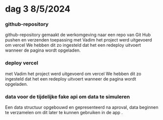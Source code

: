 # dag 3 8/5/2024

### github-repository

github-repository gemaakt de werkomgeving naar een repo van Git Hub pushen en verzenden toepassing met Vadim het project werd uitgevoerd om vercel We hebben dit zo ingesteld dat het een redeploy uitvoert wanneer de pagina wordt opgeladen.

### deploy vercel&#x20;

met Vadim het project werd uitgevoerd om vercel We hebben dit zo ingesteld dat het een redeploy uitvoert wanneer de pagina wordt opgeladen.

### data voor de tijdelijke fake api om data te simuleren&#x20;

Een data structuur opgebouwd en gepresenteerd na aproval, data beginnen te verzamelen om dit later te kunnen gebruiken in de app .
